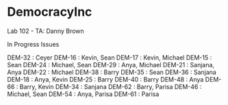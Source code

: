 # DemocracyInc
Lab 102 - TA: Danny Brown

In Progress Issues

DEM-32 : Ceyer
DEM-16 : Kevin, Sean
DEM-17 : Kevin, Michael
DEM-15 : Sean
DEM-24 : Michael, Sean
DEM-29 : Anya, Michael
DEM-21 : Sanjana, Anya
DEM-22 : Michael
DEM-38 : Barry
DEM-35 : Sean
DEM-36 : Sanjana
DEM-18 : Anya, Kevin
DEM-25 : Barry
DEM-40 : Barry
DEM-48 : Anya
DEM-66 : Barry, Kevin
DEM-34 : Sanjana
DEM-62 : Barry, Parisa
DEM-46 : Michael, Sean
DEM-54 : Anya, Parisa
DEM-61 : Parisa
